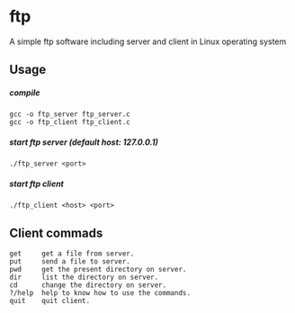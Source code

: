 ftp
=========

A simple ftp software including server and client in Linux operating system


## Usage

##### **compile**

	gcc -o ftp_server ftp_server.c
	gcc -o ftp_client ftp_client.c

##### **start ftp server** (default host: 127.0.0.1)

	./ftp_server <port>

##### **start ftp client**

	./ftp_client <host> <port>

## Client commads

	get     get a file from server.
	put     send a file to server.
	pwd     get the present directory on server.
	dir     list the directory on server.
	cd      change the directory on server.
	?/help  help to know how to use the commands.
	quit    quit client.
